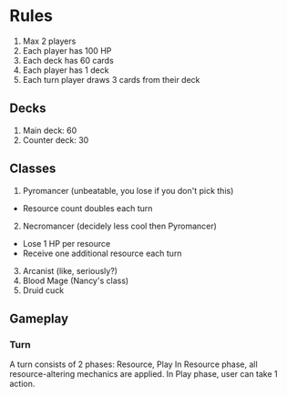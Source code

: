 # Rules
1. Max 2 players
2. Each player has 100 HP
3. Each deck has 60 cards
4. Each player has 1 deck
5. Each turn player draws 3 cards from their deck

## Decks
1. Main deck: 60
2. Counter deck: 30

## Classes
1. Pyromancer (unbeatable, you lose if you don't pick this)
  - Resource count doubles each turn
2. Necromancer (decidely less cool then Pyromancer)
  - Lose 1 HP per resource
  - Receive one additional resource each turn
3. Arcanist (like, seriously?)
4. Blood Mage (Nancy's class)
5. Druid cuck

## Gameplay
### Turn
A turn consists of 2 phases: Resource, Play
In Resource phase, all resource-altering mechanics are applied.
In Play phase, user can take 1 action.
